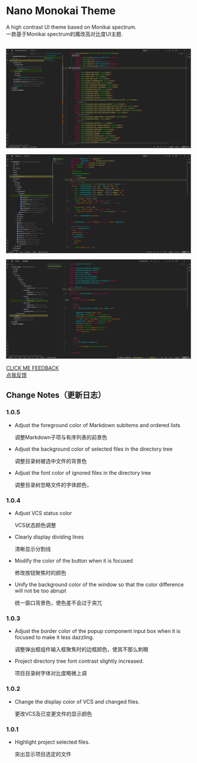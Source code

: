 # Nano Monokai Theme

A high contrast UI theme based on Monikai spectrum.<br>
一款基于Monikai spectrum的魔改高对比度UI主题.<br><br>

<p><img alt="" src="screenshot/xml.png"/></p>
<p><img alt="" src="screenshot/TypeScript.png"/></p>
<p><img alt="" src="screenshot/java.png"/></p>

<a href="https://github.com/T-miracle/nano-monokai-theme/issues">CLICK ME FEEDBACK</a><br>
<a href="https://github.com/T-miracle/nano-monokai-theme/issues">点我反馈</a>

## Change Notes（更新日志）

<h3>1.0.5</h3>
<ul>
    <li>
        <p>Adjust the foreground color of Markdown subitems and ordered lists</p>
        <p>调整Markdown子项与有序列表的前景色</p>
    </li>
    <li>
        <p>Adjust the background color of selected files in the directory tree</p>
        <p>调整目录树被选中文件的背景色</p>
    </li>
    <li>
        <p>Adjust the font color of ignored files in the directory tree</p>
        <p>调整目录树忽略文件的字体颜色，</p>
    </li>
</ul>
<h3>1.0.4</h3>
<ul>
    <li>
        <p>Adjust VCS status color</p>
        <p>VCS状态颜色调整</p>
    </li>
    <li>
        <p>Clearly display dividing lines</p>
        <p>清晰显示分割线</p>
    </li>
    <li>
        <p>Modify the color of the button when it is focused</p>
        <p>修改按钮聚焦时的颜色</p>
    </li>
    <li>
        <p>Unify the background color of the window so that the color difference will not be too abrupt</p>
        <p>统一窗口背景色，使色差不会过于突兀</p>
    </li>
</ul>
<h3>1.0.3</h3>
<ul>
    <li>
        <p>Adjust the border color of the popup component input box when it is focused to make it less dazzling.</p>
        <p>调整弹出框组件输入框聚焦时的边框颜色，使其不那么刺眼</p>
    </li>
    <li>
        <p>Project directory tree font contrast slightly increased.</p>
        <p>项目目录树字体对比度略微上调</p>
    </li>
</ul>
<h3>1.0.2</h3>
<ul>
    <li>
        <p>Change the display color of VCS and changed files.</p>
        <p>更改VCS及已变更文件的显示颜色</p>
    </li>
</ul>
<h3>1.0.1</h3>
<ul>
    <li>
        <p>Highlight project selected files.</p>
        <p>突出显示项目选定的文件</p>
    </li>
</ul>

